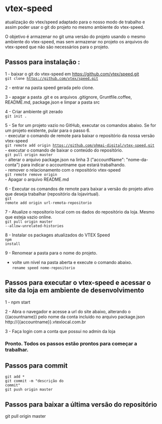 # vtex-speed
atualização do vtex/speed adaptado para o nosso modo de trabalho e assim poder usar o git do projeto no mesmo ambiente do vtex-speed.

O objetivo é armazenar no git uma versão do projeto usando o mesmo ambiente do vtex-speed, mas sem armazenar no projeto os arquivos do vtex-speed que não são necessários para o projeto. 

## Passos para instalação :
1 - baixar o git do vtex-speed em https://github.com/vtex/speed.git
<br/><code>git clone https://github.com/vtex/speed.git</code>

2 - entrar na pasta speed gerada pelo clone.

3 - apagar a pasta .git e os arquivos .gitignore, Gruntfile.coffee, README.md, package.json e limpar a pasta src

4 - Criar ambiente git zerado
<br/><code>git init .</code>

5 - Se for um projeto vazio no GitHub, executar os comandos abaixo. Se for um projeto existente, pular para o passo 6.
<br/>- executar o comando de remote para baixar o repositório da nossa versão vtex-speed 
<br/><code>git remote add origin https://github.com/ohmai-digital/vtex-speed.git</code>
<br />- executar o comando de baixar o conteúdo do repositório.
<br/><code>git pull origin master</code>
<br />- alterar o arquivo package.json na linha 3 ("accountName": "nome-da-conta") para indicar o accountname que estará trabalhando.
<br/>- remover o relacionamento com o repositório vtex-speed
<br/><code>git remote remove origin</code>
<br/>- Apagar o arquivo README.md

6 - Executar os comandos de remote para baixar a versão do projeto ativo que deseja trabalhar (repositório da lojavirtual).
<br/><code>git remote add origin url-remota-repositorio</code>

7 - Atualize o repositorio local com os dados do repositório da loja. Mesmo que esteja vazio online.
<br/><code>git pull origin master --allow-unrelated-histories</code>

8 - Instalar os packages atualizados do VTEX Speed
<br/><code>npm install</code>

9 - Renomear a pasta para o nome do projeto.
- volte um nível na pasta aberta e execute o comando abaixo.
<br/><code>rename speed nome-repositorio</code>

## Passos para executar o vtex-speed e acessar o site da loja em ambiente de desenvolvimento
1 - npm start

2 - Abra o navegador e acesse a url do site abaixo, alterando o {{acountname}} pelo nome da conta incluido no arquivo package.json
<br/>http://{{accountname}}.vtexlocal.com.br 

3 - Faça login com a conta que possui no admin da loja

### Pronto. Todos os passos estão prontos para começar a trabalhar.

## Passos para commit
<code>git add *</code>
<br/><code>git commit -m "descrição do commit"</code>
<br/><code>git push origin master</code>

## Passos para baixar a última versão do repositório
git pull origin master

